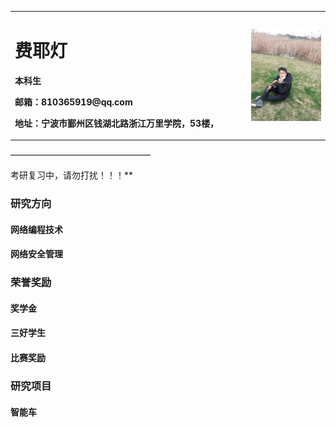 <table border="0">
  <tr>
    <td width="75%">
      <h1>费耶灯</h1>
      <p><b>本科生</b></p>
      <p><b浙江万里学院</b></p>
      <p><b>邮箱：810365919@qq.com</b></p>
      <p><b>地址：宁波市鄞州区钱湖北路浙江万里学院，53楼，</b></p>
    </td>
    <td width="25%">
     <img src="/FYD.jpg" width="100%">        
    </td>
  </tr>
</table>
————————————————



  考研复习中，请勿打扰！！！**

### **研究方向**
#### **网络编程技术**
#### **网络安全管理**

  
### **荣誉奖励**
#### **奖学金**
#### **三好学生**
#### **比赛奖励**



### **研究项目**
#### **智能车**

